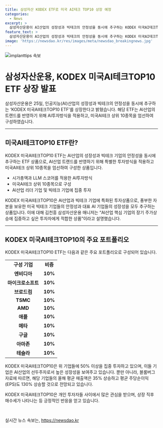 ```yaml
---
title: 삼성자산 KODEX ETF로 미국 AI테크 TOP10 상장 예정
categories:
  - News
excerpt: >
  삼성자산운용이 AI산업의 성장성과 빅테크의 안정성을 동시에 추구하는 KODEX 미국AI테크TOP10 ETF를 상장한다. 이 ETF는 AI산업 트랜드를 반영하기 위해 시가총액과 LLM 스코어를 활용하여 미국AI테크 상위 10종목을 엄선하였고, 이는 AI5로 불리는 기업들에 중점 투자한다. AI5 기업의 매출액은 35% 상승하고 주당순이익은 130% 늘어날 전망이며, 이에 대한 투자 수요가 늘어나고 있다. 뿐만 아니라, 이 ETF는 개인 투자자들에게 매수세를 나타내며 AI산업 핵심 기업의 장기 주가상승에 집중하고 싶은 투자자에게 적합하다고 강조하고 있다.
feature_text: >
  삼성자산운용이 AI산업의 성장성과 빅테크의 안정성을 동시에 추구하는 KODEX 미국AI테크TOP10 ETF를 상장한다. 이 ETF는 AI산업 트랜드를 반영하기 위해 시가총액과 LLM 스코어를 활용하여 미국AI테크 상위 10종목을 엄선하였고, 이는 AI5로 불리는 기업들에 중점 투자한다. AI5 기업의 매출액은 35% 상승하고 주당순이익은 130% 늘어날 전망이며, 이에 대한 투자 수요가 늘어나고 있다. 뿐만 아니라, 이 ETF는 개인 투자자들에게 매수세를 나타내며 AI산업 핵심 기업의 장기 주가상승에 집중하고 싶은 투자자에게 적합하다고 강조하고 있다.
image: 'https://newsdao.kr/res/images/meta/newsdao_breakingnews.jpg'
---
```


<p><img src="https://newsdao.kr/res/images/meta/newsdao_breakingnews.jpg" alt="implanttips 속보" /></p>

<h1>삼성자산운용, KODEX 미국AI테크TOP10 ETF 상장 발표</h1>

<p data-ke-size="size16">삼성자산운용은 25일, 인공지능(AI)산업의 성장성과 빅테크의 안정성을 동시에 추구하는 ‘KODEX 미국AI테크TOP10 ETF’를 상장한다고 밝혔습니다. 해당 ETF는 AI산업의 트랜드를 반영하기 위해 AI투자방식을 적용하고, 미국AI테크 상위 10종목을 엄선하여 구성하였습니다.</p>

<hr>

<h2 data-ke-size="size26">미국AI테크TOP10 ETF란?</h2>

<p data-ke-size="size16">KODEX 미국AI테크TOP10 ETF는 AI산업의 성장성과 빅테크 기업의 안정성을 동시에 추구하는 ETF 상품으로, AI산업 트랜드를 반영하기 위해 특별한 투자방식을 적용하고 미국AI테크 상위 10종목을 엄선하여 구성한 상품입니다.</p>

<ul>
  <li>시가총액과 LLM 스코어를 적용한 AI투자방식</li>
  <li>미국AI테크 상위 10종목으로 구성</li>
  <li>AI산업 리더 기업 및 빅테크 기업에 집중 투자</li>
</ul>

<p data-ke-size="size16">KODEX 미국AI테크TOP10은 AI산업과 빅테크 기업에 특화된 투자상품으로, 풍부한 자본을 보유한 미국 빅테크 기업들의 안정성과 대표 AI 기업들의 성장성을 모두 추구하는 상품입니다. 이에 대해 김천흥 삼성자산운용 매니저는 “AI산업 핵심 기업의 장기 주가상승에 집중하고 싶은 투자자에게 적합한 상품”이라고 설명했습니다.</p>

<hr>

<h2 data-ke-size="size26">KODEX 미국AI테크TOP10의 주요 포트폴리오</h2>

<p data-ke-size="size16">KODEX 미국AI테크TOP10 ETF는 다음과 같은 주요 포트폴리오로 구성되어 있습니다.</p>

<table>
  <tr>
    <td style="text-align: center; height: 17px;"><b>구성 기업</b></td>
    <td style="text-align: center; height: 17px;"><b>비중</b></td>
  </tr>
  <tr>
    <td style="text-align: center; height: 17px;"><b>엔비디아</b></td>
    <td style="text-align: center; height: 17px;"><b>10%</b></td>
  </tr>
  <tr>
    <td style="text-align: center; height: 17px;"><b>마이크로소프트</b></td>
    <td style="text-align: center; height: 17px;"><b>10%</b></td>
  </tr>
  <tr>
    <td style="text-align: center; height: 17px;"><b>브로드컴</b></td>
    <td style="text-align: center; height: 17px;"><b>10%</b></td>
  </tr>
  <tr>
    <td style="text-align: center; height: 17px;"><b>TSMC</b></td>
    <td style="text-align: center; height: 17px;"><b>10%</b></td>
  </tr>
  <tr>
    <td style="text-align: center; height: 17px;"><b>AMD</b></td>
    <td style="text-align: center; height: 17px;"><b>10%</b></td>
  </tr>
  <tr>
    <td style="text-align: center; height: 17px;"><b>애플</b></td>
    <td style="text-align: center; height: 17px;"><b>10%</b></td>
  </tr>
  <tr>
    <td style="text-align: center; height: 17px;"><b>메타</b></td>
    <td style="text-align: center; height: 17px;"><b>10%</b></td>
  </tr>
  <tr>
    <td style="text-align: center; height: 17px;"><b>구글</b></td>
    <td style="text-align: center; height: 17px;"><b>10%</b></td>
  </tr>
  <tr>
    <td style="text-align: center; height: 17px;"><b>아마존</b></td>
    <td style="text-align: center; height: 17px;"><b>10%</b></td>
  </tr>
  <tr>
    <td style="text-align: center; height: 17px;"><b>테슬라</b></td>
    <td style="text-align: center; height: 17px;"><b>10%</b></td>
  </tr>
</table>

<p data-ke-size="size16">KODEX 미국AI테크TOP10은 위 기업들에 50% 이상을 집중 투자하고 있으며, 이들 기업은 AI산업의 선두주자로서 높은 성장성을 보여주고 있습니다. 뿐만 아니라, 블룸버그 자료에 따르면, 해당 기업들의 올해 평균 매출액은 35% 상승하고 평균 주당순이익(EPS)도 130% 상승할 것으로 전망되고 있습니다.</p>

<p data-ke-size="size16">KODEX 미국AI테크TOP10은 개인 투자자들 사이에서 많은 관심을 받으며, 상장 직후 매수세가 나타나는 등 긍정적인 반응을 얻고 있습니다.</p>

<p data-ke-size="size16">&nbsp;</p>
실시간 뉴스 속보는, <a href="https://newsdao.kr" rel="dofollow">https://newsdao.kr</a>


